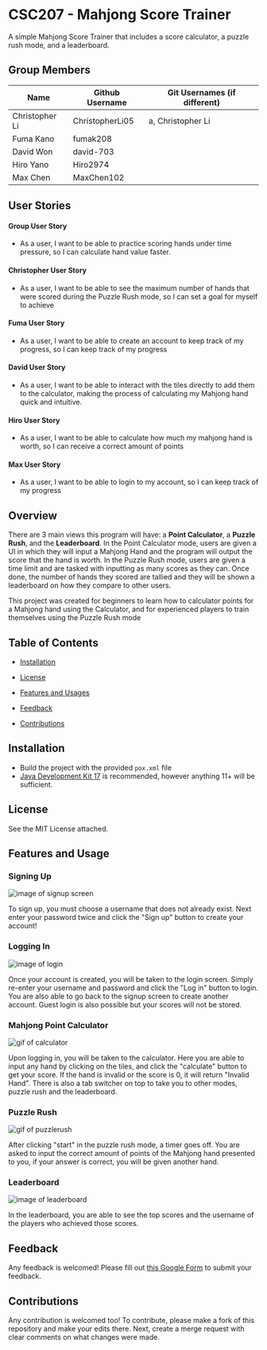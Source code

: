 # CSC207 - Mahjong Score Trainer

A simple Mahjong Score Trainer that includes a score calculator, a puzzle rush mode, and a leaderboard.

## Group Members

| Name           | Github Username | Git Usernames (if different) |
|----------------|-----------------|------------------------------|
| Christopher Li | ChristopherLi05 | a, Christopher Li            |
| Fuma Kano      | fumak208        |                              |
| David Won      | david-703       |                              |
| Hiro Yano      | Hiro2974        |                              |
| Max Chen       | MaxChen102      |                              |

## User Stories

#### Group User Story
- As a user, I want to be able to practice scoring hands under time pressure, so I can calculate hand value faster.

#### Christopher User Story
- As a user, I want to be able to see the maximum number of hands that were scored during the Puzzle Rush mode, so I can set a goal for myself to achieve

#### Fuma User Story
- As a user, I want to be able to create an account to keep track of my progress, so I can keep track of my progress

#### David User Story
- As a user, I want to be able to interact with the tiles directly to add them to the calculator, making the process of calculating my Mahjong hand quick and intuitive. 

#### Hiro User Story
- As a user, I want to be able to calculate how much my mahjong hand is worth, so I can receive a correct amount of points

#### Max User Story
- As a user, I want to be able to login to my account, so I can keep track of my progress

## Overview

There are 3 main views this program will have: a **Point Calculator**, a **Puzzle Rush**, and the **Leaderboard**. In the Point Calculator mode, users are given a UI in which they will input a Mahjong Hand and the program will output the score that the hand is worth. In the Puzzle Rush mode, users are given a time limit and are tasked with inputting as many scores as they can. Once done, the number of hands they scored are tallied and they will be shown a leaderboard on how they compare to other users.

This project was created for beginners to learn how to calculator points for a Mahjong hand using the Calculator, and for experienced players to train themselves using the Puzzle Rush mode

## Table of Contents

* [Installation](#installation)

* [License](#license)

* [Features and Usages](#features-and-usage)

* [Feedback](#feedback)

* [Contributions](#contributions)


## Installation
- Build the project with the provided `pox.xml` file
- [Java Development Kit 17](https://www.oracle.com/java/technologies/javase/jdk17-archive-downloads.html) is recommended, however anything 11+ will be sufficient.

## License
See the MIT License attached.

## Features and Usage

### Signing Up
![image of signup screen](images/signup.png)

To sign up, you must choose a username that does not already exist. Next enter your password twice and click the "Sign up" button to create your account!

### Logging In
![image of login](images/login.png)

Once your account is created, you will be taken to the login screen. Simply re-enter your username and password and click the "Log in" button to login. 
You are also able to go back to the signup screen to create another account.
Guest login is also possible but your scores will not be stored.

### Mahjong Point Calculator
![gif of calculator](gifs/calculator.gif)

Upon logging in, you will be taken to the calculator.
Here you are able to input any hand by clicking on the tiles, and click the "calculate" button to get your score. 
If the hand is invalid or the score is 0, it will return "Invalid Hand".
There is also a tab switcher on top to take you to other modes, puzzle rush and the leaderboard.

### Puzzle Rush
![gif of puzzlerush](gifs/puzzlerush.gif)

After clicking "start" in the puzzle rush mode, a timer goes off.
You are asked to input the correct amount of points of the Mahjong hand presented to you, if your answer is correct, you will be given another hand.

### Leaderboard
![image of leaderboard](images/leaderboard.png)

In the leaderboard, you are able to see the top scores and the username of the players who achieved those scores.

## Feedback
Any feedback is welcomed! Please fill out [this Google Form](https://forms.gle/2dxpigfPianYNCdE8) to submit your feedback.

## Contributions
Any contribution is welcomed too! To contribute, please make a fork of this repository and make your edits there. Next, create a merge request with clear comments on what changes were made.



